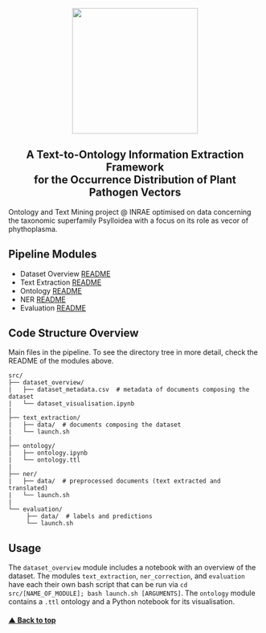 
<p align="center">
  <img src="https://github.com/e-lubrini/psylve/blob/main/data/imgs/logos/logo_g.png" width="250" />
</p>

<h2 align="center">A Text-to-Ontology Information
Extraction Framework<br>for the Occurrence
Distribution of Plant Pathogen Vectors</h2>

Ontology and Text Mining project @ INRAE optimised on data concerning the taxonomic superfamily Psylloidea with a focus on its role as vecor of phythoplasma.

## Pipeline Modules
- Dataset Overview [README](https://github.com/e-lubrini/psylve/tree/internship/src/dataset_overview#dataset-overview)
- Text Extraction [README](https://github.com/e-lubrini/psylve/tree/internship/src/text_extraction#text-extraction)
- Ontology [README](https://github.com/e-lubrini/psylve/tree/internship/src/ontology#ontology)
- NER [README](https://github.com/e-lubrini/psylve/tree/internship/ner#named-entity-recognition-ner-extraction)
- Evaluation [README](https://github.com/e-lubrini/psylve/tree/internship/dataset_overview#dataset-overview)

## Code Structure Overview
Main files in the pipeline. To see the directory tree in more detail, check the README of the modules above.
  
    src/
    ├── dataset_overview/
    |   ├── dataset_metadata.csv  # metadata of documents composing the dataset
    |   └── dataset_visualisation.ipynb 
    |
    ├── text_extraction/
    |   ├── data/  # documents composing the dataset
    |   └── launch.sh
    |
    ├── ontology/
    |   ├── ontology.ipynb
    |   └── ontology.ttl
    |
    ├── ner/
    |   ├── data/  # preprocessed documents (text extracted and translated)
    |   └── launch.sh
    |
    └── evaluation/
         ├── data/  # labels and predictions          
         └── launch.sh

## Usage
The `dataset_overview` module includes a notebook with an overview of the dataset. The modules `text_extraction`, `ner_correction`, and `evaluation` have each their own bash script that can be run via `cd src/[NAME_OF_MODULE]; bash launch.sh [ARGUMENTS]`. The `ontology` module contains a `.ttl` ontology and a Python notebook for its visualisation.

#### [▲ Back to top](https://github.com/e-lubrini/psylve/tree/internship#a-text-to-ontology-informationextraction-frameworkfor-the-occurrencedistribution-of-plant-pathogen-vectors)
